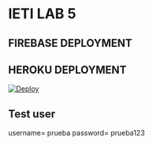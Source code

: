 # IETI LAB 5

## FIREBASE DEPLOYMENT



## HEROKU DEPLOYMENT

[![Deploy](https://www.herokucdn.com/deploy/button.svg)](https://taskplannerieti2021.herokuapp.com)

## Test user

username= prueba
password= prueba123





